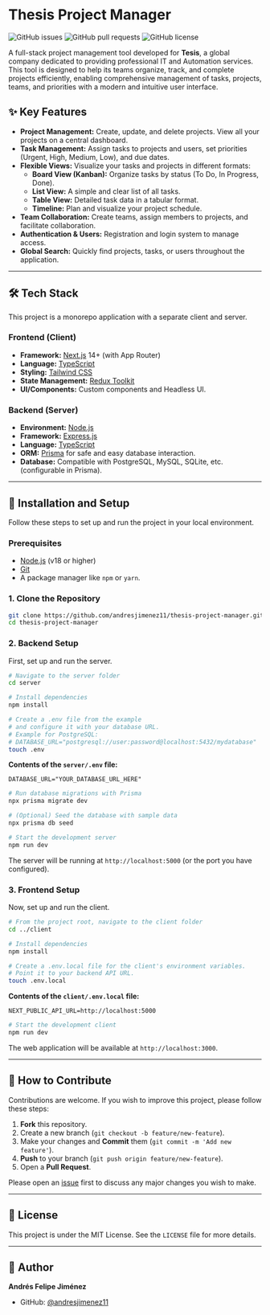 # Thesis Project Manager

![GitHub issues](https://img.shields.io/github/issues/andresjimenez11/thesis-project-manager?style=for-the-badge)
![GitHub pull requests](https://img.shields.io/github/issues-pr/andresjimenez11/thesis-project-manager?style=for-the-badge)
![GitHub license](https://img.shields.io/github/license/andresjimenez11/thesis-project-manager?style=for-the-badge)

A full-stack project management tool developed for **Tesis**, a global company dedicated to providing professional IT and Automation services. This tool is designed to help its teams organize, track, and complete projects efficiently, enabling comprehensive management of tasks, projects, teams, and priorities with a modern and intuitive user interface.

## ✨ Key Features

- **Project Management:** Create, update, and delete projects. View all your projects on a central dashboard.
- **Task Management:** Assign tasks to projects and users, set priorities (Urgent, High, Medium, Low), and due dates.
- **Flexible Views:** Visualize your tasks and projects in different formats:
    - **Board View (Kanban):** Organize tasks by status (To Do, In Progress, Done).
    - **List View:** A simple and clear list of all tasks.
    - **Table View:** Detailed task data in a tabular format.
    - **Timeline:** Plan and visualize your project schedule.
- **Team Collaboration:** Create teams, assign members to projects, and facilitate collaboration.
- **Authentication & Users:** Registration and login system to manage access.
- **Global Search:** Quickly find projects, tasks, or users throughout the application.

---

## 🛠️ Tech Stack

This project is a monorepo application with a separate client and server.

### Frontend (Client)

- **Framework:** [Next.js](https://nextjs.org/) 14+ (with App Router)
- **Language:** [TypeScript](https://www.typescriptlang.org/)
- **Styling:** [Tailwind CSS](https://tailwindcss.com/)
- **State Management:** [Redux Toolkit](https://redux-toolkit.js.org/)
- **UI/Components:** Custom components and Headless UI.

### Backend (Server)

- **Environment:** [Node.js](https://nodejs.org/)
- **Framework:** [Express.js](https://expressjs.com/)
- **Language:** [TypeScript](https://www.typescriptlang.org/)
- **ORM:** [Prisma](https://www.prisma.io/) for safe and easy database interaction.
- **Database:** Compatible with PostgreSQL, MySQL, SQLite, etc. (configurable in Prisma).

---

## 🚀 Installation and Setup

Follow these steps to set up and run the project in your local environment.

### Prerequisites

- [Node.js](https://nodejs.org/en/) (v18 or higher)
- [Git](https://git-scm.com/)
- A package manager like `npm` or `yarn`.

### 1. Clone the Repository

```bash
git clone https://github.com/andresjimenez11/thesis-project-manager.git
cd thesis-project-manager
```

### 2. Backend Setup

First, set up and run the server.

```bash
# Navigate to the server folder
cd server

# Install dependencies
npm install

# Create a .env file from the example
# and configure it with your database URL.
# Example for PostgreSQL:
# DATABASE_URL="postgresql://user:password@localhost:5432/mydatabase"
touch .env
```

**Contents of the `server/.env` file:**
```
DATABASE_URL="YOUR_DATABASE_URL_HERE"
```

```bash
# Run database migrations with Prisma
npx prisma migrate dev

# (Optional) Seed the database with sample data
npx prisma db seed

# Start the development server
npm run dev
```
The server will be running at `http://localhost:5000` (or the port you have configured).

### 3. Frontend Setup

Now, set up and run the client.

```bash
# From the project root, navigate to the client folder
cd ../client

# Install dependencies
npm install

# Create a .env.local file for the client's environment variables.
# Point it to your backend API URL.
touch .env.local
```

**Contents of the `client/.env.local` file:**
```
NEXT_PUBLIC_API_URL=http://localhost:5000
```

```bash
# Start the development client
npm run dev
```
The web application will be available at `http://localhost:3000`.

---

## 🤝 How to Contribute

Contributions are welcome. If you wish to improve this project, please follow these steps:

1.  **Fork** this repository.
2.  Create a new branch (`git checkout -b feature/new-feature`).
3.  Make your changes and **Commit** them (`git commit -m 'Add new feature'`).
4.  **Push** to your branch (`git push origin feature/new-feature`).
5.  Open a **Pull Request**.

Please open an [issue](https://github.com/andresjimenez11/thesis-project-manager/issues) first to discuss any major changes you wish to make.

---

## 📄 License

This project is under the MIT License. See the `LICENSE` file for more details.

---

## 👤 Author

**Andrés Felipe Jiménez**
- GitHub: [@andresjimenez11](https://github.com/andresjimenez11)